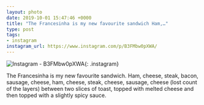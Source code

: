 ```yaml
---
layout: photo
date: 2019-10-01 15:47:46 +0000
title: "The Francesinha is my new favourite sandwich Ham,…"
type: post
tags:
- instagram
instagram_url: https://www.instagram.com/p/B3FMbw0pXWA/
---
```


![Instagram - B3FMbw0pXWA](https://colinseymour.co.uk/img/B3FMbw0pXWA.jpg){: .instagram}

The Francesinha is my new favourite sandwich. Ham, cheese, steak, bacon, sausage, cheese, ham, cheese, steak, cheese, sausage, cheese (lost count of the layers) between two slices of toast, topped with melted cheese and then topped with a slightly spicy sauce.

